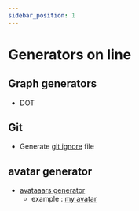 ```yaml
---
sidebar_position: 1
---
```


# Generators on line


## Graph generators
- DOT

## Git 
- Generate [git ignore](https://www.toptal.com/developers/gitignore) file

## avatar generator
- [avataaars generator](https://getavataaars.com/)
  - example : [my avatar](https://getavataaars.com/?accessoriesType=Round&avatarStyle=Transparent&clotheColor=Heather&clotheType=GraphicShirt&eyeType=Wink&eyebrowType=DefaultNatural&facialHairColor=BrownDark&facialHairType=BeardMajestic&graphicType=Diamond&hairColor=BrownDark&hatColor=Blue01&mouthType=Smile&skinColor=Brown&topType=ShortHairShortFlat)